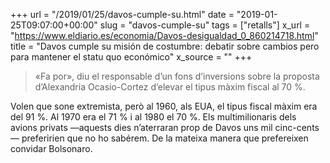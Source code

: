 +++
url = "/2019/01/25/davos-cumple-su.html"
date = "2019-01-25T09:07:00+00:00"
slug = "davos-cumple-su"
tags = ["retalls"]
x_url = "https://www.eldiario.es/economia/Davos-desigualdad_0_860214718.html"
title = "Davos cumple su misión de costumbre: debatir sobre cambios pero para mantener el statu quo económico"
x_source = ""
+++


> «Fa por», diu el responsable d’un fons d’inversions sobre la proposta d’Alexandria Ocasio-Cortez d’elevar el tipus màxim fiscal al 70 %.

Volen que sone extremista, però al 1960, als EUA, el tipus fiscal màxim era del 91 %. Al 1970 era el 71 % i al 1980 el 70 %. Els multimilionaris dels avions privats —aquests dies n’aterraran prop de Davos uns mil cinc-cents— preferirien que no ho sabérem. De la mateixa manera que prefereixen convidar Bolsonaro.

